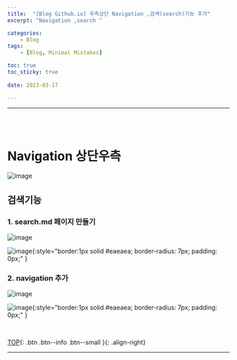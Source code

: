 ```yaml
---
title:  "[Blog Github.io] 우측상단 Navigation ,검색(search)기능 추가"
excerpt: "Navigation ,search "

categories:
    - Blog
tags:
    - [Blog, Minimal Mistakes]

toc: true
toc_sticky: true
 
date: 2023-03-17

---
```

- - -
<br><br>

#   Navigation 상단우측

![image](https://user-images.githubusercontent.com/96651722/225940461-bdb3a4e7-b342-4388-9c40-4bd74dfa9d9b.png)

##  검색기능

### 1.&nbsp;search.md 페이지 만들기  


![image](https://user-images.githubusercontent.com/96651722/225941264-4cd3e6a2-7f4c-45d6-bf67-57bb6f20255c.png)

![image](https://user-images.githubusercontent.com/96651722/225941487-1133e20f-b56c-45d5-8b3d-93c8ad1a5d8a.png){:style="border:1px solid #eaeaea; border-radius: 7px; padding: 0px;" }  


### 2.&nbsp;navigation 추가  


![image](https://user-images.githubusercontent.com/96651722/225940461-bdb3a4e7-b342-4388-9c40-4bd74dfa9d9b.png)

![image](https://user-images.githubusercontent.com/96651722/225941561-13c02adb-2dff-44ad-aef3-ed1e1caec9d6.png){:style="border:1px solid #eaeaea; border-radius: 7px; padding: 0px;" }


<br>

[TOP](#){: .btn .btn--info .btn--small }{: .align-right}
<br>
- - -
